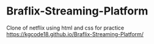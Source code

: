 # Braflix-Streaming-Platform
Clone of netflix using html and css for practice
https://kgcode18.github.io/Braflix-Streaming-Platform/
